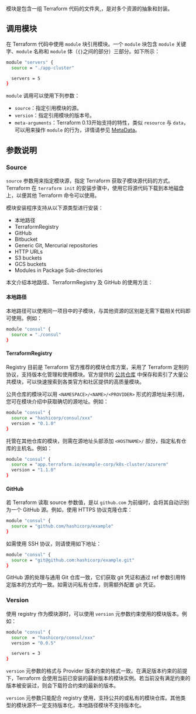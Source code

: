
模块是包含一组 Terraform 代码的文件夹,，是对多个资源的抽象和封装。


## 调用模块
在 Terraform 代码中使用 `module` 块引用模块。一个 `module` 块包含 `module` 关键字、`module` 名称和 `module` 体（`{}`之间的部分）三部分。如下所示：
```bash
module "servers" {
  source = "./app-cluster"

  servers = 5
}
```
`module` 调用可以使用下列参数：
- `source`：指定引用模块的源。
- `version`：指定引用模块的版本号。
- `meta-arguments`：Terraform 0.13开始支持的特性，类似 `resource` 与 `data`，可以用来操作 `module` 的行为，详情请参见 [MetaData](https://cloud.tencent.com/document/product/1213/67074)。


## 参数说明

### Source


`source` 参数用来指定模块源，指定 Terraform 获取子模块源代码的方式。Terraform 在 `terraform init` 的安装步骤中，使用它将源代码下载到本地磁盘上，以便其他 Terraform 命令可以使用。

模块安装程序支持从以下源类型进行安装：
- 本地路径
- TerraformRegistry
- GitHub
- Bitbucket
- Generic Git, Mercurial repositories
- HTTP URLs
- S3 buckets
- GCS buckets
- Modules in Package Sub-directories

本文介绍本地路径、TerraformRegistry 及 GitHub 的使用方法：

#### 本地路径
本地路径可以使用同一项目中的子模块，与其他资源的区别是无需下载相关代码即可使用。例如：
```bash
module "consul" {
  source = "./consul"
}
```

#### TerraformRegistry
Registry 目前是 Terraform 官方推荐的模块仓库方案，采用了 Terraform 定制的协议，支持版本化管理和使用模块。官方提供的 [公共仓库](https://registry.terraform.io/) 中保存和索引了大量公共模块，可以快速搜索到各类官方和社区提供的高质量模块。

公共仓库的模块可以用 `<NAMESPACE>/<NAME>/<PROVIDER>` 形式的源地址来引用，您可在模块介绍中获取确切的源地址。例如：
```bash
module "consul" {
  source = "hashicorp/consul/xxx"
  version = "0.1.0"
}
```
托管在其他仓库的模块，则需在源地址头部添加 `<HOSTNAME>/` 部分，指定私有仓库的主机名。例如：
```bash
module "consul" {
  source = "app.terraform.io/example-corp/k8s-cluster/azurerm"
  version = "1.1.0"
}
```

#### GitHub
若 Terraform 读取 source 参数值，是以 `github.com` 为前缀时，会将其自动识别为一个 GitHub 源。例如，使用 HTTPS 协议克隆仓库：
```bash
module "consul" {
  source = "github.com/hashicorp/example"
}
``` 
如需使用 SSH 协议，则请使用如下地址：
```bash
module "consul" {
  source = "git@github.com:hashicorp/example.git"
}
```

<dx-alert infotype="explain" title="">
GitHub 源的处理与通用 Git 仓库一致，它们获取 git 凭证和通过 ref 参数引用特定版本的方式均一致。如需访问私有仓库，则需额外配置 git 凭证。
</dx-alert>


### Version
使用 registry 作为模块源时，可以使用 `version` 元参数约束使用的模块版本。例如：
```bash
module "consul" {
  source  = "hashicorp/consul/xxx"
  version = "0.0.5"

  servers = 3
}
```
`version` 元参数的格式与 Provider 版本约束的格式一致。在满足版本约束的前提下，Terraform 会使用当前已安装的最新版本的模块实例。若当前没有满足约束的版本被安装过，则会下载符合约束的最新的版本。

`version` 元参数只能配合 registry 使用，支持公共的或私有的模块仓库。其他类型的模块源不一定支持版本化，本地路径模块不支持版本化。
